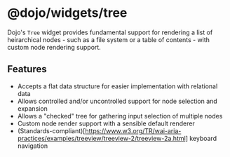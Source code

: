 # @dojo/widgets/tree

Dojo's `Tree` widget provides fundamental support for rendering a list of heirarchical nodes - such as a file system or a table of contents - with custom node rendering support.

## Features

-   Accepts a flat data structure for easier implementation with relational data
-   Allows controlled and/or uncontrolled support for node selection and expansion
-   Allows a "checked" tree for gathering input selection of multiple nodes
-   Custom node render support with a sensible default renderer
-   (Standards-compliant)[https://www.w3.org/TR/wai-aria-practices/examples/treeview/treeview-2/treeview-2a.html] keyboard navigation
